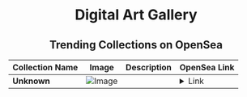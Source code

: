 <div align="center">

# Digital Art Gallery

## Trending Collections on OpenSea

| Collection Name                       | Image                                                                                     | Description                       | OpenSea Link                                                                                          |
|---------------------------------------|-------------------------------------------------------------------------------------------|-----------------------------------|--------------------------------------------------------------------------------------------------------|
| **Unknown** | ![Image](https://i.seadn.io/s/raw/files/e717b47a99cc899b868c132cdc1fcb06.jpg?w=500&auto=format?w=200&auto=format) |  | <details><summary>Link</summary>[Unknown](https://opensea.io/collection/unknown-170940)</details> |

</div>